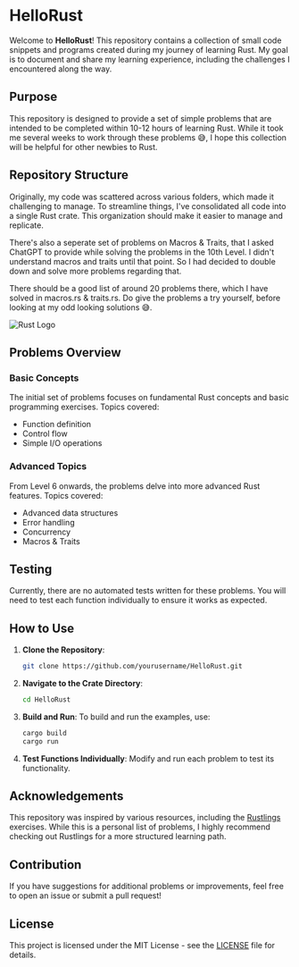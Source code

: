<!-- # HelloRust
This repository contains small code snippets and programs that I created while learning Rust. I plan to write a blog post detailing my learning journey and methods, which will document the challenges I faced.

The repository features simple problems that I defined with the help of ChatGPT. Initially, my code was scattered across various folders and somewhat disorganized. To streamline things, I’ve consolidated everything into a Rust crate for easier management and replication.

<img src="https://w7.pngwing.com/pngs/114/914/png-transparent-rust-programming-language-logo-machine-learning-haskell-crab-animals-cartoon-crab-thumbnail.png">

Here's the list of problems that are very simple and be completed within 10-12 hours of learning Rust (Although it took me some weeks😅). Hope it helps the newbie! This isn't like [Rustlings](https://github.com/rust-lang/rustlings), which is another awesome thing, but this is just a personal list.

### Regarding the Problems
**Basic Concepts**: The initial problems are designed to cover fundamental Rust concepts and basic programming exercises, focusing on core skills like function definition, control flow, and simple I/O operations.

**Advanced Topics**: Later levels of the exercises, particularly from Level 6 onwards, explore more advanced Rust features.

>Currently the Tests are not written. So you have to test the function individually. -->

# HelloRust

Welcome to **HelloRust**! This repository contains a collection of small code snippets and programs created during my journey of learning Rust. My goal is to document and share my learning experience, including the challenges I encountered along the way.

## Purpose

This repository is designed to provide a set of simple problems that are intended to be completed within 10-12 hours of learning Rust. While it took me several weeks to work through these problems 😅, I hope this collection will be helpful for other newbies to Rust.

## Repository Structure

Originally, my code was scattered across various folders, which made it challenging to manage. To streamline things, I've consolidated all code into a single Rust crate. This organization should make it easier to manage and replicate.

There's also a seperate set of problems on Macros & Traits, that I asked ChatGPT to provide while solving the problems in the 10th Level. I didn't understand macros and traits until that point. So I had decided to double down and solve more problems regarding that.

There should be a good list of around 20 problems there, which I have solved in macros.rs & traits.rs. Do give the problems a try yourself, before looking at my odd looking solutions 😅.

![Rust Logo](https://w7.pngwing.com/pngs/114/914/png-transparent-rust-programming-language-logo-machine-learning-haskell-crab-animals-cartoon-crab-thumbnail.png)

## Problems Overview

### Basic Concepts

The initial set of problems focuses on fundamental Rust concepts and basic programming exercises. Topics covered:

- Function definition
- Control flow
- Simple I/O operations

### Advanced Topics

From Level 6 onwards, the problems delve into more advanced Rust features. Topics covered:

- Advanced data structures
- Error handling
- Concurrency
- Macros & Traits

## Testing

Currently, there are no automated tests written for these problems. You will need to test each function individually to ensure it works as expected.

## How to Use

1. **Clone the Repository**: 
   ```sh
   git clone https://github.com/yourusername/HelloRust.git
   ```

2. **Navigate to the Crate Directory**:
   ```sh
   cd HelloRust
   ```

3. **Build and Run**:
   To build and run the examples, use:
   ```sh
   cargo build
   cargo run
   ```

4. **Test Functions Individually**: Modify and run each problem to test its functionality.

## Acknowledgements

This repository was inspired by various resources, including the [Rustlings](https://github.com/rust-lang/rustlings) exercises. While this is a personal list of problems, I highly recommend checking out Rustlings for a more structured learning path.

## Contribution

If you have suggestions for additional problems or improvements, feel free to open an issue or submit a pull request!

## License

This project is licensed under the MIT License - see the [LICENSE](https://github.com/aws/mit-0) file for details.
